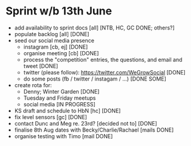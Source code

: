 Sprint w/b 13th June
===

- add availability to sprint docs [all] [NTB, HC, GC DONE; others?]
- populate backlog [all] [DONE]
- seed our social media presence
  - instagram [cb, ej] [DONE]
  - organise meeting [cb] [DONE]
  - process the "competition" entries, the questions, and email and tweet [DONE]
  - twitter (please follow): https://twitter.com/WeGrowSocial [DONE]
  - do some posts (fb / twitter / instagam / ...) [DONE SOME]
- create rota for:
  - Denny; Winter Garden [DONE]
  - Tuesday and Friday meetups
  - social media [IN PROGRESS]
- KS draft and schedule to HbN [hc] [DONE]
- fix level sensors [gc] [DONE]
- contact Dunc and Meg re. 23rd? [decided not to] [DONE]
- finalise 8th Aug dates with Becky/Charlie/Rachael [mails DONE]
- organise testing with Timo [mail DONE]
